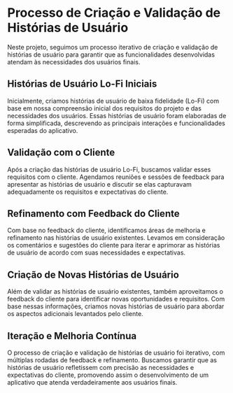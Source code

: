 # Processo de Criação e Validação de Histórias de Usuário

Neste projeto, seguimos um processo iterativo de criação e validação de histórias de usuário para garantir que as funcionalidades desenvolvidas atendam às necessidades dos usuários finais.

## Histórias de Usuário Lo-Fi Iniciais

Inicialmente, criamos histórias de usuário de baixa fidelidade (Lo-Fi) com base em nossa compreensão inicial dos requisitos do projeto e das necessidades dos usuários. Essas histórias de usuário foram elaboradas de forma simplificada, descrevendo as principais interações e funcionalidades esperadas do aplicativo.

## Validação com o Cliente

Após a criação das histórias de usuário Lo-Fi, buscamos validar esses requisitos com o cliente. Agendamos reuniões e sessões de feedback para apresentar as histórias de usuário e discutir se elas capturavam adequadamente os requisitos e expectativas do cliente.

## Refinamento com Feedback do Cliente

Com base no feedback do cliente, identificamos áreas de melhoria e refinamento nas histórias de usuário existentes. Levamos em consideração os comentários e sugestões do cliente para iterar e aprimorar as histórias de usuário de acordo com suas necessidades e expectativas.

## Criação de Novas Histórias de Usuário

Além de validar as histórias de usuário existentes, também aproveitamos o feedback do cliente para identificar novas oportunidades e requisitos. Com base nessas informações, criamos novas histórias de usuário para abordar os aspectos adicionais levantados pelo cliente.

## Iteração e Melhoria Contínua

O processo de criação e validação de histórias de usuário foi iterativo, com múltiplas rodadas de feedback e refinamento. Buscamos garantir que as histórias de usuário refletissem com precisão as necessidades e expectativas do cliente, promovendo assim o desenvolvimento de um aplicativo que atenda verdadeiramente aos usuários finais.
